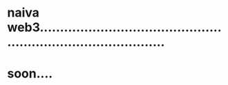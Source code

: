 # naiva web3....................................................................................
# soon....
